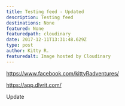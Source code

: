 ```yaml
---
title: Testing feed - Updated
description: Testing feed
destinations: None
featured: None
featuredpath: cloudinary
date: 2017-12-11T13:31:48.629Z
type: post
author: Kitty R.
featuredalt: Image hosted by Cloudinary
---
```

https://www.facebook.com/kittyRadventures/

https://app.dlvrit.com/

Update
